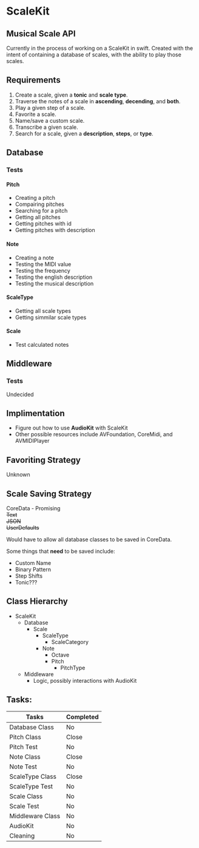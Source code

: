 # ScaleKit

## Musical Scale API

Currently in the process of working on a ScaleKit in swift.  Created with the intent of containing a database of scales, with the ability to play those scales.

## Requirements

1. Create a scale, given a **tonic** and **scale type**.
2. Traverse the notes of a scale in **ascending**, **decending**, and **both**.
3. Play a given step of a scale.
4. Favorite a scale.
5. Name/save a custom scale.
6. Transcribe a given scale.
7. Search for a scale, given a **description**, **steps**, or **type**.

## Database
### Tests
#### Pitch
- Creating a pitch
- Compairing pitches
- Searching for a pitch
- Getting all pitches
- Getting pitches with id
- Getting pitches with description

#### Note
- Creating a note
- Testing the MIDI value
- Testing the frequency
- Testing the english description
- Testing the musical description

#### ScaleType
- Getting all scale types
- Getting simmilar scale types

#### Scale
- Test calculated notes

## Middleware
### Tests
Undecided

## Implimentation
- Figure out how to use **AudioKit** with ScaleKit
- Other possible resources include AVFoundation, CoreMidi, and AVMIDIPlayer

## Favoriting Strategy
Unknown

## Scale Saving Strategy
CoreData - Promising
<br><del>Text</del>
<br><del>JSON</del>
<br><del>UserDefaults</del>

Would have to allow all database classes to be saved in CoreData.

Some things that **need** to be saved include:

- Custom Name
- Binary Pattern
- Step Shifts
- Tonic???

## Class Hierarchy
  - ScaleKit
    - Database
      - Scale
        - ScaleType
          - ScaleCategory
        - Note
          - Octave
          - Pitch
            - PitchType
	- Middleware
	  - Logic, possibly interactions with AudioKit

## Tasks: 

Tasks | Completed
--- | ---
Database Class | No
Pitch Class | Close
Pitch Test | No
Note Class | Close
Note Test | No
ScaleType Class | Close
ScaleType Test | No
Scale Class | No
Scale Test | No
Middleware Class | No
AudioKit | No
Cleaning | No

